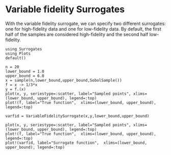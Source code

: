 # Variable fidelity Surrogates

With the variable fidelity surrogate, we can specify two different surrogates: one for high-fidelity data and one for low-fidelity data.
By default, the first half of the samples are considered high-fidelity and the second half low-fidelity.

```@example variablefid
using Surrogates
using Plots
default()
```

```@example variablefid
n = 20
lower_bound = 1.0
upper_bound = 6.0
x = sample(n,lower_bound,upper_bound,SobolSample())
f = x -> 1/3*x
y = f.(x)
plot(x, y, seriestype=:scatter, label="Sampled points", xlims=(lower_bound, upper_bound), legend=:top)
plot!(f, label="True function",  xlims=(lower_bound, upper_bound), legend=:top)
```

```@example variablefid
varfid = VariableFidelitySurrogate(x,y,lower_bound,upper_bound)
```

```@example variablefid
plot(x, y, seriestype=:scatter, label="Sampled points", xlims=(lower_bound, upper_bound), legend=:top)
plot!(f, label="True function",  xlims=(lower_bound, upper_bound), legend=:top)
plot!(varfid, label="Surrogate function",  xlims=(lower_bound, upper_bound), legend=:top)
```
